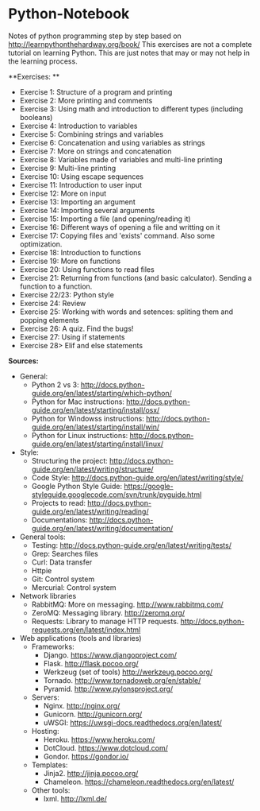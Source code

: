 Python-Notebook
===============
Notes of python programming step by step based on http://learnpythonthehardway.org/book/
This exercises are not a complete tutorial on learning Python. This are just notes that may or may not help in the learning process.

**Exercises: **
* Exercise 1: Structure of a program and printing
* Exercise 2: More printing and comments
* Exercise 3: Using math and introduction to different types (including booleans)
* Exercise 4: Introduction to variables
* Exercise 5: Combining strings and variables
* Exercise 6: Concatenation and using variables as strings
* Exercise 7: More on strings and concatenation
* Exercise 8: Variables made of variables and multi-line printing
* Exercise 9: Multi-line printing
* Exercise 10: Using escape sequences
* Exercise 11: Introduction to user input
* Exercise 12: More on input
* Exercise 13: Importing an argument
* Exercise 14: Importing several arguments
* Exercise 15: Importing a file (and opening/reading it)
* Exercise 16: Different ways of opening a file and writting on it
* Exercise 17: Copying files and 'exists' command. Also some optimization.
* Exercise 18: Introduction to functions
* Exercise 19: More on functions
* Exercise 20: Using functions to read files
* Exercise 21: Returning from functions (and basic calculator). Sending a function to a function.
* Exercise 22/23: Python style 
* Exercise 24: Review
* Exercise 25: Working with words and setences: spliting them and popping elements
* Exercise 26: A quiz. Find the bugs!
* Exercise 27: Using if statements
* Exercise 28> Elif and else statements


**Sources:**
  * General:
      - Python 2 vs 3: http://docs.python-guide.org/en/latest/starting/which-python/
      - Python for Mac instructions:  http://docs.python-guide.org/en/latest/starting/install/osx/
      - Python for Windowss instructions: http://docs.python-guide.org/en/latest/starting/install/win/
      - Python for Linux instructions:  http://docs.python-guide.org/en/latest/starting/install/linux/
  * Style:
      - Structuring the project: http://docs.python-guide.org/en/latest/writing/structure/
      - Code Style: http://docs.python-guide.org/en/latest/writing/style/
      - Google Python Style Guide: https://google-styleguide.googlecode.com/svn/trunk/pyguide.html
      - Projects to read: http://docs.python-guide.org/en/latest/writing/reading/
      - Documentations: http://docs.python-guide.org/en/latest/writing/documentation/
  * General tools:
      - Testing: http://docs.python-guide.org/en/latest/writing/tests/
      - Grep: Searches files
      - Curl: Data transfer
      - Httpie
      - Git: Control system
      - Mercurial: Control system
  * Network libraries
      - RabbitMQ: More on messaging. http://www.rabbitmq.com/
      - ZeroMQ: Messaging library. http://zeromq.org/
      - Requests: Library to manage HTTP requests. http://docs.python-requests.org/en/latest/index.html
  * Web applications (tools and libraries)
      - Frameworks:
        - Django. https://www.djangoproject.com/
        - Flask. http://flask.pocoo.org/
        - Werkzeug (set of tools) http://werkzeug.pocoo.org/
        - Tornado. http://www.tornadoweb.org/en/stable/
        - Pyramid. http://www.pylonsproject.org/
      - Servers:
        - Nginx. http://nginx.org/
        - Gunicorn. http://gunicorn.org/
        - uWSGI: https://uwsgi-docs.readthedocs.org/en/latest/
      - Hosting:
        - Heroku. https://www.heroku.com/
        - DotCloud. https://www.dotcloud.com/
        - Gondor. https://gondor.io/
      - Templates:
        - Jinja2. http://jinja.pocoo.org/
        - Chameleon. https://chameleon.readthedocs.org/en/latest/
      - Other tools:
        - lxml. http://lxml.de/
 





























  











      
